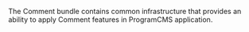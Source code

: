 The Comment bundle contains common infrastructure that provides an ability to apply Comment features in ProgramCMS application.